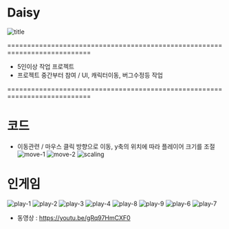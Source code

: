 # Daisy
![title](https://user-images.githubusercontent.com/26218409/165965218-fdbcc1df-4b4f-4292-9352-afd470a5bd86.png)

===========================================================================
* 5인이상 작업 프로젝트
* 프로젝트 중간부터 참여 / UI, 캐릭터이동, 버그수정등 작업

===========================================================================

# 코드
* 이동관련 / 마우스 클릭 방향으로 이동, y축의 위치에 따라 플레이어 크기를 조절
![move-1](https://user-images.githubusercontent.com/26218409/165972836-b0ee7a80-0c20-49df-a53d-3017ea60f01c.png)
![move-2](https://user-images.githubusercontent.com/26218409/165972849-3028dc0c-e40c-4ea3-a8b8-9acf747fd464.png)
![scaling](https://user-images.githubusercontent.com/26218409/165973074-745a8116-6c01-46d0-b386-f2a53bd826b5.png)


# 인게임
![play-1](https://user-images.githubusercontent.com/26218409/165972493-59c77f3f-8738-4c72-a410-a22d7f2228e0.png)
![play-2](https://user-images.githubusercontent.com/26218409/165972494-d9ede44c-c87d-4001-9fd8-3c7834728673.png)
![play-3](https://user-images.githubusercontent.com/26218409/165972495-424832ca-b5d6-41c1-bb08-26cdc5077498.png)
![play-4](https://user-images.githubusercontent.com/26218409/165972496-58e69913-66e8-468c-a3f7-c5bce5e02d86.png)
![play-8](https://user-images.githubusercontent.com/26218409/165972485-baaa77c6-5b62-4bc4-aefa-fece1b20e5e0.png)
![play-9](https://user-images.githubusercontent.com/26218409/165972491-4dd3933a-ffe7-4a42-9b94-e8f7320a5675.png)
![play-6](https://user-images.githubusercontent.com/26218409/165972500-192d589b-e7ba-4980-984e-2e9ee5f185fb.png)
![play-7](https://user-images.githubusercontent.com/26218409/165972505-a8a436ab-e6a8-44df-b8f1-da561821a3cd.png)

* 동영상 : https://youtu.be/gRq97HmCXF0
